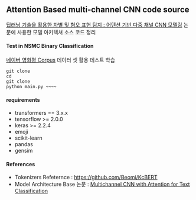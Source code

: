 ## Attention Based multi-channel CNN code source
[딥러닝 기술을 활용한 차별 및 혐오 표현 탐지 : 어텐션 기반 다중 채널 CNN 모델링](https://www.kci.go.kr/kciportal/ci/sereArticleSearch/ciSereArtiView.kci?sereArticleSearchBean.artiId=ART002664602) 논문에 사용한 모델 아키텍쳐 소스 코드 정리




#### Test in NSMC Binary Classification
[네이버 영화평 Corpus](https://github.com/e9t/nsmc) 데이터 셋 활용 테스트 학습

    git clone 
    cd 
    git clone 
    python main.py ~~~~
    

#### requirements
* transformers == 3.x.x
* tensorflow >= 2.0.0
* keras >= 2.2.4
* emoji
* scikit-learn
* pandas
* gensim





#### References
* Tokenizers Refeternce : https://github.com/Beomi/KcBERT
* Model Architecture Base 논문 : [Multichannel CNN with Attention for Text Classification](https://arxiv.org/pdf/2006.16174.pdf)
